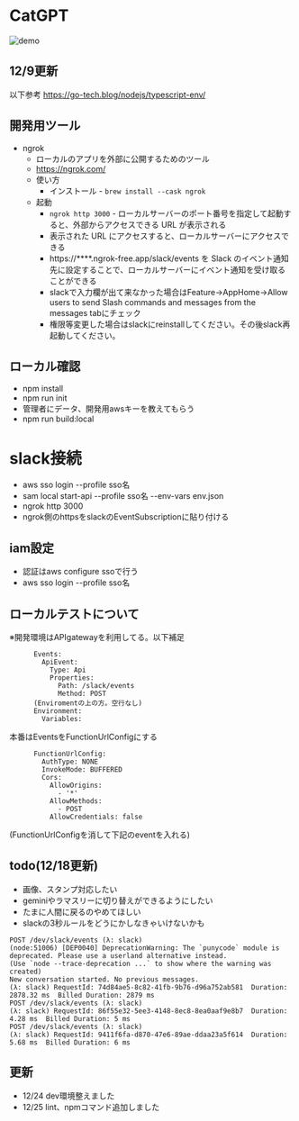 # CatGPT

![demo](https://github.com/user-attachments/assets/49fb85a4-59c1-4565-a442-70fd3610e76e)

## 12/9更新
以下参考
https://go-tech.blog/nodejs/typescript-env/

## 開発用ツール

- ngrok
  - ローカルのアプリを外部に公開するためのツール
  - https://ngrok.com/
  - 使い方
    - インストール - `brew install --cask ngrok`
  - 起動
    - `ngrok http 3000` - ローカルサーバーのポート番号を指定して起動すると、外部からアクセスできる URL が表示される
    - 表示された URL にアクセスすると、ローカルサーバーにアクセスできる
    - https://\*\*\*\*.ngrok-free.app/slack/events を Slack のイベント通知先に設定することで、ローカルサーバーにイベント通知を受け取ることができる
    - slackで入力欄が出て来なかった場合はFeature->AppHome->Allow users to send Slash commands and messages from the messages tabにチェック
    - 権限等変更した場合はslackにreinstallしてください。その後slack再起動してください。

## ローカル確認
- npm install
- npm run init
- 管理者にデータ、開発用awsキーを教えてもらう
- npm run build:local

# slack接続
- aws sso login --profile sso名
- sam local start-api --profile sso名 --env-vars env.json
- ngrok http 3000
- ngrok側のhttpsをslackのEventSubscriptionに貼り付ける

## iam設定
- 認証はaws configure ssoで行う
- aws sso login --profile sso名

## ローカルテストについて
※開発環境はAPIgatewayを利用してる。以下補足

```
      Events:
        ApiEvent:
          Type: Api
          Properties:
            Path: /slack/events
            Method: POST
      (Enviromentの上の方。空行なし)
      Environment:
        Variables:
```

本番はEventsをFunctionUrlConfigにする
```
      FunctionUrlConfig:
        AuthType: NONE
        InvokeMode: BUFFERED
        Cors:
          AllowOrigins:
            - '*'
          AllowMethods:
            - POST
          AllowCredentials: false
```
(FunctionUrlConfigを消して下記のeventを入れる)

## todo(12/18更新)
- 画像、スタンプ対応したい
- geminiやラマスリーに切り替えができるようにしたい
- たまに人間に戻るのやめてほしい
- slackの3秒ルールをどうにかしなきゃいけないかも

```
POST /dev/slack/events (λ: slack)
(node:51006) [DEP0040] DeprecationWarning: The `punycode` module is deprecated. Please use a userland alternative instead.
(Use `node --trace-deprecation ...` to show where the warning was created)
New conversation started. No previous messages.
(λ: slack) RequestId: 74d84ae5-8c82-41fb-9b76-d96a752ab581  Duration: 2878.32 ms  Billed Duration: 2879 ms
POST /dev/slack/events (λ: slack)
(λ: slack) RequestId: 86f55e32-5ee3-4148-8ec8-8ea0aaf9e8b7  Duration: 4.28 ms  Billed Duration: 5 ms
POST /dev/slack/events (λ: slack)
(λ: slack) RequestId: 9411f6fa-d870-47e6-89ae-ddaa23a5f614  Duration: 5.68 ms  Billed Duration: 6 ms
```

## 更新
- 12/24 dev環境整えました
- 12/25 lint、npmコマンド追加しました
